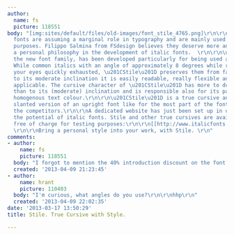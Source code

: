 ```yaml
---
author:
  name: fs
  picture: 118551
body: "[img:sites/default/files/old-images/font_stile_4765.png]\r\n\r\nToday italic
  fonts are assuming a marginal role in typography and are mainly used for emphasising
  purposes. Filippo Salmina from FSdesign believes they deserve more and pursuits
  a personal philosophy in the development of italic fonts.  \r\n\r\n\u201CStile\u201D,
  the new font family, has been developed particularly for being used as copy font.
  While common italics with an angle of approximately 8 degrees while reading make
  your eyes quickly exhausted, \u201CStile\u201D preserves them from fatigue. Due
  to its moderate inclination it is easily readable, really flexible and universally
  applicable. The cursive character of \u201CStile\u201D has more to do with writing-speed
  than to its (moderate) inclination and is responsible also for its particularly
  homogenous text colour.\r\n\r\n\u201CStile\u201D is a true cursive and not a simple
  slanted version of an upright font like for the most part of the font families of
  the competitors.\r\n\r\nA dedicated website has just been set up in order to highlight
  the potential of italic fonts. Stile and other true cursives are available there
  free of charge for testing purposes:\r\n\r\n[[http://www.italicfonts.com/typophile_index.htm|www.italicfonts.com]]\r\n
  \r\n\r\nBring a personal style into your work, with Stile. \r\n"
comments:
- author:
    name: fs
    picture: 118551
  body: "I forgot to mention the 40% introduction discount on the font family \"Stile\".\r\n\r\n[[http://www.italicfonts.com/40typophile_index.htm|www.italicfonts.com]]"
  created: '2013-04-09 21:23:45'
- author:
    name: hrant
    picture: 110403
  body: "I'm curious, what angles do you use?\r\n\r\nhhp\r\n"
  created: '2013-04-09 22:02:35'
date: '2013-03-17 13:50:29'
title: Stile. True Cursive with Style.

---
```


